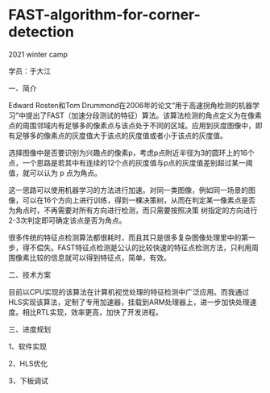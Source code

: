 # FAST-algorithm-for-corner-detection
2021 winter camp

学员：于大江


一、简介

Edward Rosten和Tom Drummond在2006年的论文“用于高速拐角检测的机器学习”中提出了FAST（加速分段测试的特征）算法。该算法检测的角点定义为在像素点的周围邻域内有足够多的像素点与该点处于不同的区域。应用到灰度图像中，即有足够多的像素点的灰度值大于该点的灰度值或者小于该点的灰度值。 

选择图像中是否要识别为兴趣点的像素p，考虑p点附近半径为3的圆环上的16个点，一个思路是若其中有连续的12个点的灰度值与p点的灰度值差别超过某一阈值，就可以认为 p 点为角点。 

这一思路可以使用机器学习的方法进行加速。对同一类图像，例如同一场景的图像，可以在16个方向上进行训练，得到一棵决策树，从而在判定某一像素点是否为角点时，不再需要对所有方向进行检测，而只需要按照决策
树指定的方向进行2-3次判定即可确定该点是否为角点。

很多传统的特征点检测算法都很耗时，而且其只是很多复杂图像处理里中的第一步，得不偿失。FAST特征点检测是公认的比较快速的特征点检测方法，只利用周围像素比较的信息就可以得到特征点，简单，有效。 

二、技术方案

目前以CPU实现的该算法在计算机视觉处理的特征检测中广泛应用。而我通过HLS实现该算法，定制了专用加速器，挂载到ARM处理器上，进一步加快处理速度。相比RTL实现，效率更高，加快了开发进程。

三、进度规划

1、软件实现

2、HLS优化

3、下板调试







